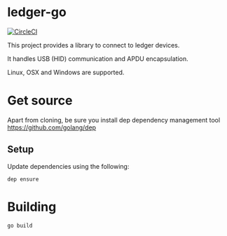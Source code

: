 # ledger-go

[![CircleCI](https://circleci.com/gh/ZondaX/ledger-go.svg?style=shield)](https://circleci.com/gh/ZondaX/ledger-go)

This project provides a library to connect to ledger devices. 

It handles USB (HID) communication and APDU encapsulation.

Linux, OSX and Windows are supported.

# Get source
Apart from cloning, be sure you install dep dependency management tool
https://github.com/golang/dep

## Setup
Update dependencies using the following:
```
dep ensure 
```

# Building
```
go build
```
